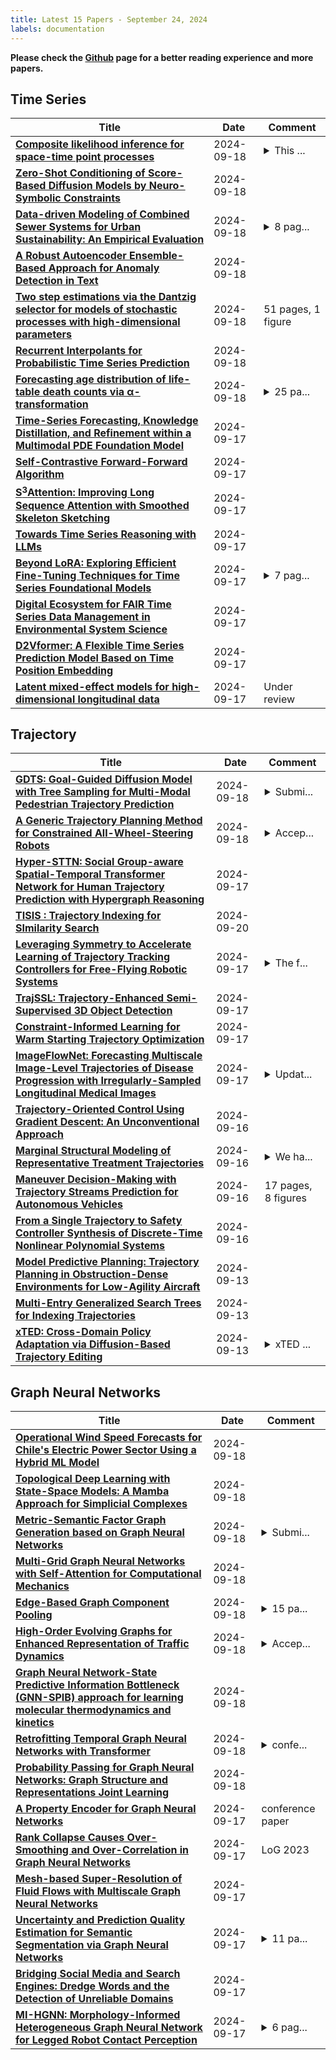 ```yaml
---
title: Latest 15 Papers - September 24, 2024
labels: documentation
---
```

**Please check the [Github](https://github.com/zezhishao/MTS_Daily_ArXiv) page for a better reading experience and more papers.**

## Time Series
| **Title** | **Date** | **Comment** |
| --- | --- | --- |
| **[Composite likelihood inference for space-time point processes](http://arxiv.org/abs/2402.12548v2)** | 2024-09-18 | <details><summary>This ...</summary><p>This paper is still under revision</p></details> |
| **[Zero-Shot Conditioning of Score-Based Diffusion Models by Neuro-Symbolic Constraints](http://arxiv.org/abs/2308.16534v2)** | 2024-09-18 |  |
| **[Data-driven Modeling of Combined Sewer Systems for Urban Sustainability: An Empirical Evaluation](http://arxiv.org/abs/2408.11619v2)** | 2024-09-18 | <details><summary>8 pag...</summary><p>8 pages, 4 figures, accepted at 47th German Conference on Artificial Intelligence, Wuerzburg 2024</p></details> |
| **[A Robust Autoencoder Ensemble-Based Approach for Anomaly Detection in Text](http://arxiv.org/abs/2405.13031v2)** | 2024-09-18 |  |
| **[Two step estimations via the Dantzig selector for models of stochastic processes with high-dimensional parameters](http://arxiv.org/abs/2404.00888v2)** | 2024-09-18 | 51 pages, 1 figure |
| **[Recurrent Interpolants for Probabilistic Time Series Prediction](http://arxiv.org/abs/2409.11684v1)** | 2024-09-18 |  |
| **[Forecasting age distribution of life-table death counts via α-transformation](http://arxiv.org/abs/2409.11658v1)** | 2024-09-18 | <details><summary>25 pa...</summary><p>25 pages, 6 tables, 5 figures</p></details> |
| **[Time-Series Forecasting, Knowledge Distillation, and Refinement within a Multimodal PDE Foundation Model](http://arxiv.org/abs/2409.11609v1)** | 2024-09-17 |  |
| **[Self-Contrastive Forward-Forward Algorithm](http://arxiv.org/abs/2409.11593v1)** | 2024-09-17 |  |
| **[S$^3$Attention: Improving Long Sequence Attention with Smoothed Skeleton Sketching](http://arxiv.org/abs/2408.08567v3)** | 2024-09-17 |  |
| **[Towards Time Series Reasoning with LLMs](http://arxiv.org/abs/2409.11376v1)** | 2024-09-17 |  |
| **[Beyond LoRA: Exploring Efficient Fine-Tuning Techniques for Time Series Foundational Models](http://arxiv.org/abs/2409.11302v1)** | 2024-09-17 | <details><summary>7 pag...</summary><p>7 pages. Under review</p></details> |
| **[Digital Ecosystem for FAIR Time Series Data Management in Environmental System Science](http://arxiv.org/abs/2409.03351v3)** | 2024-09-17 |  |
| **[D2Vformer: A Flexible Time Series Prediction Model Based on Time Position Embedding](http://arxiv.org/abs/2409.11024v1)** | 2024-09-17 |  |
| **[Latent mixed-effect models for high-dimensional longitudinal data](http://arxiv.org/abs/2409.11008v1)** | 2024-09-17 | Under review |

## Trajectory
| **Title** | **Date** | **Comment** |
| --- | --- | --- |
| **[GDTS: Goal-Guided Diffusion Model with Tree Sampling for Multi-Modal Pedestrian Trajectory Prediction](http://arxiv.org/abs/2311.14922v2)** | 2024-09-18 | <details><summary>Submi...</summary><p>Submitted to ICRA 2025</p></details> |
| **[A Generic Trajectory Planning Method for Constrained All-Wheel-Steering Robots](http://arxiv.org/abs/2404.09677v3)** | 2024-09-18 | <details><summary>Accep...</summary><p>Accepted by iROS 2024</p></details> |
| **[Hyper-STTN: Social Group-aware Spatial-Temporal Transformer Network for Human Trajectory Prediction with Hypergraph Reasoning](http://arxiv.org/abs/2401.06344v2)** | 2024-09-17 |  |
| **[TISIS : Trajectory Indexing for SImilarity Search](http://arxiv.org/abs/2409.11301v2)** | 2024-09-20 |  |
| **[Leveraging Symmetry to Accelerate Learning of Trajectory Tracking Controllers for Free-Flying Robotic Systems](http://arxiv.org/abs/2409.11238v1)** | 2024-09-17 | <details><summary>The f...</summary><p>The first three authors contributed equally to this work</p></details> |
| **[TrajSSL: Trajectory-Enhanced Semi-Supervised 3D Object Detection](http://arxiv.org/abs/2409.10901v1)** | 2024-09-17 |  |
| **[Constraint-Informed Learning for Warm Starting Trajectory Optimization](http://arxiv.org/abs/2312.14336v2)** | 2024-09-17 |  |
| **[ImageFlowNet: Forecasting Multiscale Image-Level Trajectories of Disease Progression with Irregularly-Sampled Longitudinal Medical Images](http://arxiv.org/abs/2406.14794v4)** | 2024-09-17 | <details><summary>Updat...</summary><p>Updated narration and moved ablation to main text</p></details> |
| **[Trajectory-Oriented Control Using Gradient Descent: An Unconventional Approach](http://arxiv.org/abs/2409.10662v1)** | 2024-09-16 |  |
| **[Marginal Structural Modeling of Representative Treatment Trajectories](http://arxiv.org/abs/2409.04933v2)** | 2024-09-16 | <details><summary>We ha...</summary><p>We have discovered that the core idea of our paper overlaps with a previously published work. In light of this, we need to conduct a more thorough update and revision of our research before proceeding further</p></details> |
| **[Maneuver Decision-Making with Trajectory Streams Prediction for Autonomous Vehicles](http://arxiv.org/abs/2409.10165v1)** | 2024-09-16 | 17 pages, 8 figures |
| **[From a Single Trajectory to Safety Controller Synthesis of Discrete-Time Nonlinear Polynomial Systems](http://arxiv.org/abs/2409.10026v1)** | 2024-09-16 |  |
| **[Model Predictive Planning: Trajectory Planning in Obstruction-Dense Environments for Low-Agility Aircraft](http://arxiv.org/abs/2309.16024v2)** | 2024-09-13 |  |
| **[Multi-Entry Generalized Search Trees for Indexing Trajectories](http://arxiv.org/abs/2406.05327v2)** | 2024-09-13 |  |
| **[xTED: Cross-Domain Policy Adaptation via Diffusion-Based Trajectory Editing](http://arxiv.org/abs/2409.08687v1)** | 2024-09-13 | <details><summary>xTED ...</summary><p>xTED offers a novel, generic, flexible, simple and effective paradigm that casts cross-domain policy adaptation as a data pre-processing problem</p></details> |

## Graph Neural Networks
| **Title** | **Date** | **Comment** |
| --- | --- | --- |
| **[Operational Wind Speed Forecasts for Chile's Electric Power Sector Using a Hybrid ML Model](http://arxiv.org/abs/2409.09263v3)** | 2024-09-18 |  |
| **[Topological Deep Learning with State-Space Models: A Mamba Approach for Simplicial Complexes](http://arxiv.org/abs/2409.12033v1)** | 2024-09-18 |  |
| **[Metric-Semantic Factor Graph Generation based on Graph Neural Networks](http://arxiv.org/abs/2409.11972v1)** | 2024-09-18 | <details><summary>Submi...</summary><p>Submitted to ICRA 2025</p></details> |
| **[Multi-Grid Graph Neural Networks with Self-Attention for Computational Mechanics](http://arxiv.org/abs/2409.11899v1)** | 2024-09-18 |  |
| **[Edge-Based Graph Component Pooling](http://arxiv.org/abs/2409.11856v1)** | 2024-09-18 | <details><summary>15 pa...</summary><p>15 pages, presented at 21st International Workshop on Mining and Learning with Graphs, AstraZenica Bio & Healthcare award Paper, ECML PKDD 2024 Vilnius</p></details> |
| **[High-Order Evolving Graphs for Enhanced Representation of Traffic Dynamics](http://arxiv.org/abs/2409.11206v2)** | 2024-09-18 | <details><summary>Accep...</summary><p>Accepted manuscript - 2nd Workshop on Vision-Centric Autonomous Driving (VCAD) as part of European Conference on Computer Vision (ECCV) 2024</p></details> |
| **[Graph Neural Network-State Predictive Information Bottleneck (GNN-SPIB) approach for learning molecular thermodynamics and kinetics](http://arxiv.org/abs/2409.11843v1)** | 2024-09-18 |  |
| **[Retrofitting Temporal Graph Neural Networks with Transformer](http://arxiv.org/abs/2409.05477v3)** | 2024-09-18 | <details><summary>confe...</summary><p>conference Under review</p></details> |
| **[Probability Passing for Graph Neural Networks: Graph Structure and Representations Joint Learning](http://arxiv.org/abs/2407.10688v2)** | 2024-09-18 |  |
| **[A Property Encoder for Graph Neural Networks](http://arxiv.org/abs/2409.11554v1)** | 2024-09-17 | conference paper |
| **[Rank Collapse Causes Over-Smoothing and Over-Correlation in Graph Neural Networks](http://arxiv.org/abs/2308.16800v3)** | 2024-09-17 | LoG 2023 |
| **[Mesh-based Super-Resolution of Fluid Flows with Multiscale Graph Neural Networks](http://arxiv.org/abs/2409.07769v2)** | 2024-09-17 |  |
| **[Uncertainty and Prediction Quality Estimation for Semantic Segmentation via Graph Neural Networks](http://arxiv.org/abs/2409.11373v1)** | 2024-09-17 | <details><summary>11 pa...</summary><p>11 pages, 3 figures, submitted to BMVC "Workshop on Robust Recognition in the Open World" (https://rrow2024.github.io/call-for-papers)</p></details> |
| **[Bridging Social Media and Search Engines: Dredge Words and the Detection of Unreliable Domains](http://arxiv.org/abs/2406.11423v2)** | 2024-09-17 |  |
| **[MI-HGNN: Morphology-Informed Heterogeneous Graph Neural Network for Legged Robot Contact Perception](http://arxiv.org/abs/2409.11146v1)** | 2024-09-17 | <details><summary>6 pag...</summary><p>6 pages, 5 figures; This work has been submitted to the IEEE for possible publication. Copyright may be transferred without notice, after which this version may no longer be accessible</p></details> |

